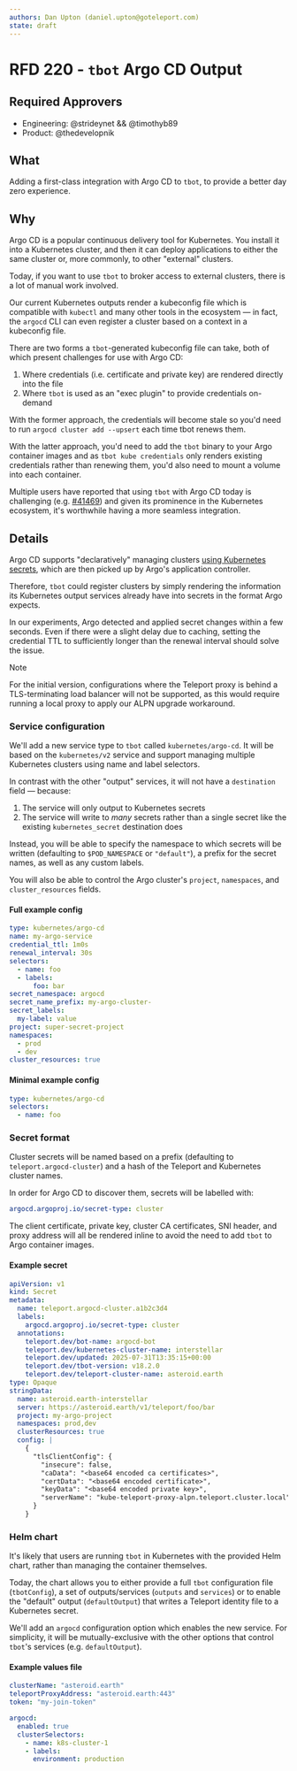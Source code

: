 ```yaml
---
authors: Dan Upton (daniel.upton@goteleport.com)
state: draft
---
```


# RFD 220 - `tbot` Argo CD Output

## Required Approvers

* Engineering: @strideynet && @timothyb89
* Product: @thedevelopnik

## What

Adding a first-class integration with Argo CD to `tbot`, to provide a better
day zero experience.

## Why

Argo CD is a popular continuous delivery tool for Kubernetes. You install it
into a Kubernetes cluster, and then it can deploy applications to either the
same cluster or, more commonly, to other "external" clusters.

Today, if you want to use `tbot` to broker access to external clusters, there is
a lot of manual work involved.

Our current Kubernetes outputs render a kubeconfig file which is compatible with
`kubectl` and many other tools in the ecosystem — in fact, the `argocd` CLI can
even register a cluster based on a context in a kubeconfig file.

There are two forms a `tbot`-generated kubeconfig file can take, both of which
present challenges for use with Argo CD:

1. Where credentials (i.e. certificate and private key) are rendered directly
   into the file
2. Where `tbot` is used as an "exec plugin" to provide credentials on-demand

With the former approach, the credentials will become stale so you'd need to
run `argocd cluster add --upsert` each time tbot renews them.

With the latter approach, you'd need to add the `tbot` binary to your Argo
container images and as `tbot kube credentials` only renders existing
credentials rather than renewing them, you'd also need to mount a volume into
each container.

Multiple users have reported that using `tbot` with Argo CD today is challenging
(e.g. [#41469](https://github.com/gravitational/teleport/discussions/41459)) and
given its prominence in the Kubernetes ecosystem, it's worthwhile having a more
seamless integration.

## Details

Argo CD supports "declaratively" managing clusters
[using Kubernetes secrets](https://argo-cd.readthedocs.io/en/latest/operator-manual/declarative-setup/#clusters),
which are then picked up by Argo's application controller.

Therefore, `tbot` could register clusters by simply rendering the information
its Kubernetes output services already have into secrets in the format Argo
expects.

In our experiments, Argo detected and applied secret changes within a few
seconds. Even if there were a slight delay due to caching, setting the
credential TTL to sufficiently longer than the renewal interval should solve
the issue.

> [!NOTE]
> For the initial version, configurations where the Teleport proxy is behind a
> TLS-terminating load balancer will not be supported, as this would require
> running a local proxy to apply our ALPN upgrade workaround.

### Service configuration

We'll add a new service type to `tbot` called `kubernetes/argo-cd`. It will be
based on the `kubernetes/v2` service and support managing multiple Kubernetes
clusters using name and label selectors.

In contrast with the other "output" services, it will not have a `destination`
field — because:

1. The service will only output to Kubernetes secrets
2. The service will write to *many* secrets rather than a single secret like the
   existing `kubernetes_secret` destination does

Instead, you will be able to specify the namespace to which secrets will be
written (defaulting to `$POD_NAMESPACE` or `"default"`), a prefix for the secret
names, as well as any custom labels.

You will also be able to control the Argo cluster's `project`, `namespaces`, and
`cluster_resources` fields.

#### Full example config

```yaml
type: kubernetes/argo-cd
name: my-argo-service
credential_ttl: 1m0s
renewal_interval: 30s
selectors:
  - name: foo
  - labels:
      foo: bar
secret_namespace: argocd
secret_name_prefix: my-argo-cluster-
secret_labels:
  my-label: value
project: super-secret-project
namespaces:
  - prod
  - dev
cluster_resources: true
```

#### Minimal example config

```yaml
type: kubernetes/argo-cd
selectors:
  - name: foo
```

### Secret format

Cluster secrets will be named based on a prefix (defaulting to `teleport.argocd-cluster`)
and a hash of the Teleport and Kubernetes cluster names.

In order for Argo CD to discover them, secrets will be labelled with:

```yaml
argocd.argoproj.io/secret-type: cluster
```

The client certificate, private key, cluster CA certificates, SNI header, and
proxy address will all be rendered inline to avoid the need to add `tbot` to
Argo container images.

#### Example secret

```yaml
apiVersion: v1
kind: Secret
metadata:
  name: teleport.argocd-cluster.a1b2c3d4
  labels:
    argocd.argoproj.io/secret-type: cluster
  annotations:
    teleport.dev/bot-name: argocd-bot
    teleport.dev/kubernetes-cluster-name: interstellar
    teleport.dev/updated: 2025-07-31T13:35:15+00:00
    teleport.dev/tbot-version: v18.2.0
    teleport.dev/teleport-cluster-name: asteroid.earth
type: Opaque
stringData:
  name: asteroid.earth-interstellar
  server: https://asteroid.earth/v1/teleport/foo/bar
  project: my-argo-project
  namespaces: prod,dev
  clusterResources: true
  config: |
    {
      "tlsClientConfig": {
        "insecure": false,
        "caData": "<base64 encoded ca certificates>",
        "certData": "<base64 encoded certificate>",
        "keyData": "<base64 encoded private key>",
        "serverName": "kube-teleport-proxy-alpn.teleport.cluster.local"
      }
    }
```

### Helm chart

It's likely that users are running `tbot` in Kubernetes with the provided Helm
chart, rather than managing the container themselves.

Today, the chart allows you to either provide a full `tbot` configuration file
(`tbotConfig`), a set of outputs/services (`outputs` and `services`) or to
enable the "default" output (`defaultOutput`) that writes a Teleport identity
file to a Kubernetes secret.

We'll add an `argocd` configuration option which enables the new service. For
simplicity, it will be mutually-exclusive with the other options that control
`tbot`'s services (e.g. `defaultOutput`).

#### Example values file

```yaml
clusterName: "asteroid.earth"
teleportProxyAddress: "asteroid.earth:443"
token: "my-join-token"

argocd:
  enabled: true
  clusterSelectors:
    - name: k8s-cluster-1
    - labels:
      environment: production
```
